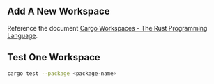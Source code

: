 ## Add A New Workspace

Reference the document [Cargo Workspaces - The Rust Programming Language](https://doc.rust-lang.org/book/ch14-03-cargo-workspaces.html).

## Test One Workspace

```bash
cargo test --package <package-name>
```
